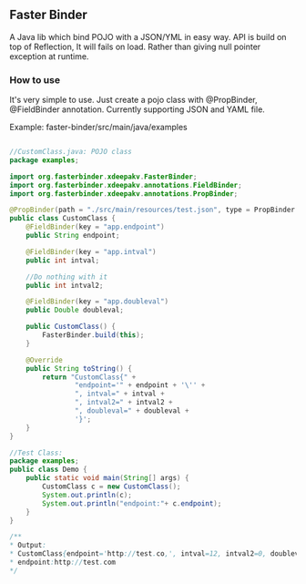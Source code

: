 ## Faster Binder

A Java lib which bind POJO with a JSON/YML in easy way. API is build on top of Reflection, It will fails on load. Rather than giving null pointer exception at runtime.

### How to use

It's very simple to use. Just create a pojo class with @PropBinder, @FieldBinder annotation. Currently supporting JSON and YAML file.

Example: faster-binder/src/main/java/examples

```java

//CustomClass.java: POJO class
package examples;

import org.fasterbinder.xdeepakv.FasterBinder;
import org.fasterbinder.xdeepakv.annotations.FieldBinder;
import org.fasterbinder.xdeepakv.annotations.PropBinder;

@PropBinder(path = "./src/main/resources/test.json", type = PropBinder.PropBinderType.JSON)
public class CustomClass {
    @FieldBinder(key = "app.endpoint")
    public String endpoint;

    @FieldBinder(key = "app.intval")
    public int intval;

    //Do nothing with it
    public int intval2;

    @FieldBinder(key = "app.doubleval")
    public Double doubleval;

    public CustomClass() {
        FasterBinder.build(this);
    }

    @Override
    public String toString() {
        return "CustomClass{" +
                "endpoint='" + endpoint + '\'' +
                ", intval=" + intval +
                ", intval2=" + intval2 +
                ", doubleval=" + doubleval +
                '}';
    }
}
```

```java
//Test Class:
package examples;
public class Demo {
    public static void main(String[] args) {
        CustomClass c = new CustomClass();
        System.out.println(c);
        System.out.println("endpoint:"+ c.endpoint);
    }
}

/**
* Output:
* CustomClass{endpoint='http://test.co,', intval=12, intval2=0, doubleval=1.3}
* endpoint:http://test.com
*/
```